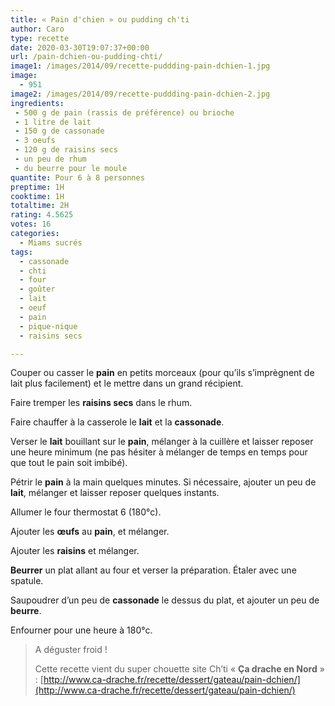 ```yaml
---
title: « Pain d'chien » ou pudding ch'ti
author: Caro
type: recette
date: 2020-03-30T19:07:37+00:00
url: /pain-dchien-ou-pudding-chti/
image1: /images/2014/09/recette-puddding-pain-dchien-1.jpg
image:
  - 951
image2: /images/2014/09/recette-puddding-pain-dchien-2.jpg
ingredients:
 - 500 g de pain (rassis de préférence) ou brioche
 - 1 litre de lait
 - 150 g de cassonade
 - 3 oeufs
 - 120 g de raisins secs
 - un peu de rhum
 - du beurre pour le moule
quantite: Pour 6 à 8 personnes
preptime: 1H
cooktime: 1H
totaltime: 2H
rating: 4.5625
votes: 16
categories:
  - Miams sucrés
tags:
  - cassonade
  - chti
  - four
  - goûter
  - lait
  - oeuf
  - pain
  - pique-nique
  - raisins secs

---
```

Couper ou casser le **pain** en petits morceaux (pour qu&rsquo;ils s’imprègnent de lait plus facilement) et le mettre dans un grand récipient.

Faire tremper les **raisins secs** dans le rhum.

Faire chauffer à la casserole le **lait** et la **cassonade**.

Verser le **lait** bouillant sur le **pain**, mélanger à la cuillère et laisser reposer une heure minimum (ne pas hésiter à mélanger de temps en temps pour que tout le pain soit imbibé).

Pétrir le **pain** à la main quelques minutes. Si nécessaire, ajouter un peu de **lait**, mélanger et laisser reposer quelques instants.

Allumer le four thermostat 6 (180°c).

Ajouter les **œufs** au **pain**, et mélanger.

Ajouter les **raisins** et mélanger.

**Beurrer** un plat allant au four et verser la préparation. Étaler avec une spatule.

Saupoudrer d&rsquo;un peu de **cassonade** le dessus du plat, et ajouter un peu de **beurre**.

Enfourner pour une heure à 180°c.

> A déguster froid !
>
> Cette recette vient du super chouette site Ch&rsquo;ti « **Ça drache en Nord** » : [http://www.ca-drache.fr/recette/dessert/gateau/pain-dchien/](http://www.ca-drache.fr/recette/dessert/gateau/pain-dchien/)

&nbsp;
